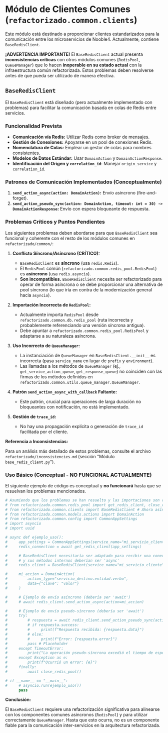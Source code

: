 # Módulo de Clientes Comunes (`refactorizado.common.clients`)

Este módulo está destinado a proporcionar clientes estandarizados para la comunicación entre los microservicios de Nooble4. Actualmente, contiene `BaseRedisClient`.

**¡ADVERTENCIA IMPORTANTE!**
El `BaseRedisClient` actual presenta **inconsistencias críticas** con otros módulos comunes (`RedisPool`, `QueueManager`) que lo hacen **inoperable en su estado actual** con la infraestructura común refactorizada. Estos problemas deben resolverse antes de que pueda ser utilizado de manera efectiva.

## `BaseRedisClient`

El `BaseRedisClient` está diseñado (pero actualmente implementado con problemas) para facilitar la comunicación basada en colas de Redis entre servicios.

### Funcionalidad Prevista

-   **Comunicación vía Redis:** Utilizar Redis como broker de mensajes.
-   **Gestión de Conexiones:** Apoyarse en un pool de conexiones Redis.
-   **Nomenclatura de Colas:** Emplear un gestor de colas para nombres consistentes.
-   **Modelos de Datos Estándar:** Usar `DomainAction` y `DomainActionResponse`.
-   **Identificación del Origen y `correlation_id`**: Manejar `origin_service` y `correlation_id`.

### Patrones de Comunicación Implementados (Conceptualmente)

1.  **`send_action_async(action: DomainAction)`:** Envío asíncrono (fire-and-forget).
2.  **`send_action_pseudo_sync(action: DomainAction, timeout: int = 30) -> DomainActionResponse`:** Envío con espera bloqueante de respuesta.

### Problemas Críticos y Puntos Pendientes

Los siguientes problemas deben abordarse para que `BaseRedisClient` sea funcional y coherente con el resto de los módulos comunes en `refactorizado/common/`:

1.  **Conflicto Síncrono/Asíncrono (CRÍTICO):**
    *   `BaseRedisClient` es **síncrono** (usa `redis.Redis`).
    *   El `RedisPool` común (`refactorizado.common.redis_pool.RedisPool`) es **asíncrono** (usa `redis.asyncio`).
    *   **Son incompatibles.** `BaseRedisClient` necesita ser refactorizado para operar de forma asíncrona o se debe proporcionar una alternativa de pool síncrono (lo que iría en contra de la modernización general hacia `asyncio`).

2.  **Importación Incorrecta de `RedisPool`:**
    *   Actualmente importa `RedisPool` desde `refactorizado.common.db.redis_pool` (ruta incorrecta y probablemente referenciando una versión síncrona antigua).
    *   Debe apuntar a `refactorizado.common.redis_pool.RedisPool` y adaptarse a su naturaleza asíncrona.

3.  **Uso Incorrecto de `QueueManager`:**
    *   La instanciación de `QueueManager` en `BaseRedisClient.__init__` es incorrecta (pasa `service_name` en lugar de `prefix` y `environment`).
    *   Las llamadas a los métodos de `QueueManager` (ej., `get_service_action_queue`, `get_response_queue`) no coinciden con las firmas de los métodos definidos en `refactorizado.common.utils.queue_manager.QueueManager`.

4.  **Patrón `send_action_async_with_callback` Faltante:**
    *   Este patrón, crucial para operaciones de larga duración no bloqueantes con notificación, no está implementado.

5.  **Gestión de `trace_id`:**
    *   No hay una propagación explícita o generación de `trace_id` facilitada por el cliente.

**Referencia a Inconsistencias:**

Para un análisis más detallado de estos problemas, consulte el archivo `refactorizado/inconsistencies.md` (sección "Módulo `base_redis_client.py`").

### Uso Básico (Conceptual - NO FUNCIONAL ACTUALMENTE)

El siguiente ejemplo de código es conceptual y **no funcionará** hasta que se resuelvan los problemas mencionados.

```python
# Asumiendo que los problemas se han resuelto y las importaciones son correctas:
# from refactorizado.common.redis_pool import get_redis_client, close_redis_pool # Asíncrono
# from refactorizado.common.clients import BaseRedisClient # Ahora asíncrono
# from refactorizado.common.models.actions import DomainAction
# from refactorizado.common.config import CommonAppSettings
# import asyncio
# import uuid

# async def ejemplo_uso():
#     app_settings = CommonAppSettings(service_name="mi_servicio_cliente", log_level="INFO", redis_url="redis://localhost")
#     redis_connection = await get_redis_client(app_settings)

#     # BaseRedisClient necesitaría ser adaptado para recibir una conexión asíncrona o el pool asíncrono
#     # y sus métodos internos deberían ser 'async'
#     redis_client = BaseRedisClient(service_name="mi_servicio_cliente", redis_conn=redis_connection) # Adaptación necesaria

#     mi_accion = DomainAction(
#         action_type="servicio_destino.entidad.verbo",
#         data={"clave": "valor"}
#     )

#     # Ejemplo de envío asíncrono (debería ser 'await')
#     # await redis_client.send_action_async(action=mi_accion)

#     # Ejemplo de envío pseudo-síncrono (debería ser 'await')
#     try:
#         # respuesta = await redis_client.send_action_pseudo_sync(action=mi_accion, timeout=10)
#         # if respuesta.success:
#         #     print(f"Respuesta recibida: {respuesta.data}")
#         # else:
#         #     print(f"Error: {respuesta.error}")
#         pass # Placeholder
#     except TimeoutError:
#         print("La operación pseudo-síncrona excedió el tiempo de espera.")
#     except Exception as e:
#         print(f"Ocurrió un error: {e}")
#     finally:
#         await close_redis_pool()

# if __name__ == "__main__":
#     # asyncio.run(ejemplo_uso())
      pass
```

**Conclusión:**

El `BaseRedisClient` requiere una refactorización significativa para alinearse con los componentes comunes asíncronos (`RedisPool`) y para utilizar correctamente `QueueManager`. Hasta que esto ocurra, no es un componente fiable para la comunicación inter-servicios en la arquitectura refactorizada.
